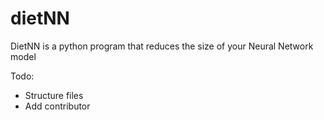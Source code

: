 # dietNN
DietNN is a python program that reduces the size of your Neural Network model

Todo:
- Structure files
- Add contributor
